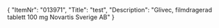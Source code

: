 {
  "ItemNr": "013971",
  "Title": "test",
  "Description": "Glivec, filmdragerad tablett 100 mg Novartis Sverige AB"
}